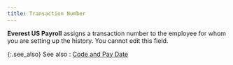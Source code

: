 ```yaml
---
title: Transaction Number
---
```



**Everest US Payroll** assigns a  transaction number to the employee for whom you are setting up the history.  You cannot edit this field.


{:.see_also}
See also
: [Code  and Pay Date](JavaScript:RelatedTopics1.Click())<!--Metadata type="DesignerControl" startspan
<object CLASSID="clsid:ADB880A6-D8FF-11CF-9377-00AA003B7A11"
	ID=RelatedTopics1
	TYPE="application/x-oleobject">
</object>-->

<object classid="clsid:ADB880A6-D8FF-11CF-9377-00AA003B7A11" id="RelatedTopics1" type="application/x-oleobject"> 
 <param name="Command" value="Related Topics">
<param name="Window" value="second">
<param name="Item1" value="Code and Pay Date;{{site.prl_chm}}/misc/code_and_pay_date.html">
</object><!--Metadata type="DesignerControl" endspan-->
